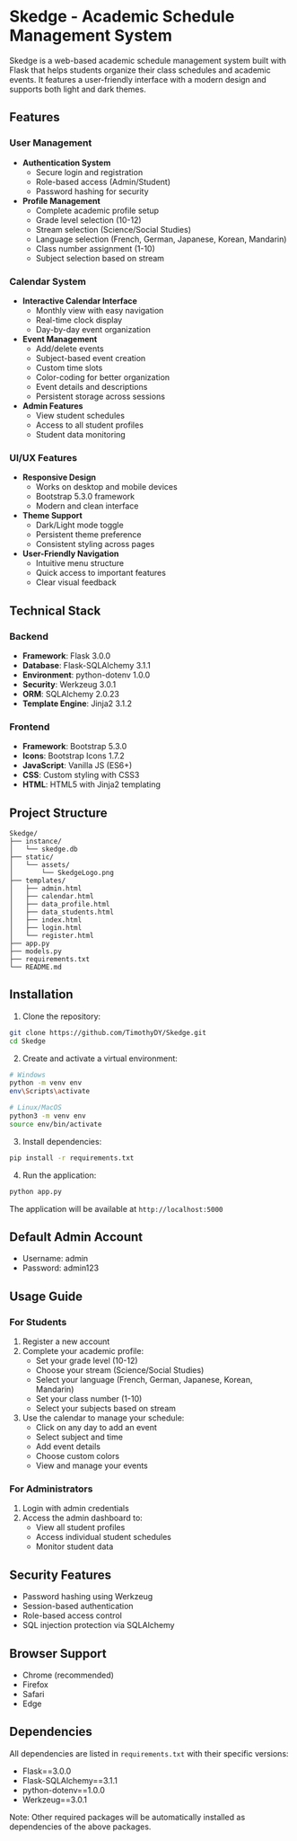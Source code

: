 # Skedge - Academic Schedule Management System

Skedge is a web-based academic schedule management system built with Flask that helps students organize their class schedules and academic events. It features a user-friendly interface with a modern design and supports both light and dark themes.

## Features

### User Management
- **Authentication System**
  - Secure login and registration
  - Role-based access (Admin/Student)
  - Password hashing for security
- **Profile Management**
  - Complete academic profile setup
  - Grade level selection (10-12)
  - Stream selection (Science/Social Studies)
  - Language selection (French, German, Japanese, Korean, Mandarin)
  - Class number assignment (1-10)
  - Subject selection based on stream

### Calendar System
- **Interactive Calendar Interface**
  - Monthly view with easy navigation
  - Real-time clock display
  - Day-by-day event organization
- **Event Management**
  - Add/delete events
  - Subject-based event creation
  - Custom time slots
  - Color-coding for better organization
  - Event details and descriptions
  - Persistent storage across sessions
- **Admin Features**
  - View student schedules
  - Access to all student profiles
  - Student data monitoring

### UI/UX Features
- **Responsive Design**
  - Works on desktop and mobile devices
  - Bootstrap 5.3.0 framework
  - Modern and clean interface
- **Theme Support**
  - Dark/Light mode toggle
  - Persistent theme preference
  - Consistent styling across pages
- **User-Friendly Navigation**
  - Intuitive menu structure
  - Quick access to important features
  - Clear visual feedback

## Technical Stack

### Backend
- **Framework**: Flask 3.0.0
- **Database**: Flask-SQLAlchemy 3.1.1
- **Environment**: python-dotenv 1.0.0
- **Security**: Werkzeug 3.0.1
- **ORM**: SQLAlchemy 2.0.23
- **Template Engine**: Jinja2 3.1.2

### Frontend
- **Framework**: Bootstrap 5.3.0
- **Icons**: Bootstrap Icons 1.7.2
- **JavaScript**: Vanilla JS (ES6+)
- **CSS**: Custom styling with CSS3
- **HTML**: HTML5 with Jinja2 templating

## Project Structure
```
Skedge/
├── instance/
│   └── skedge.db
├── static/
│   └── assets/
│       └── SkedgeLogo.png
├── templates/
│   ├── admin.html
│   ├── calendar.html
│   ├── data_profile.html
│   ├── data_students.html
│   ├── index.html
│   ├── login.html
│   └── register.html
├── app.py
├── models.py
├── requirements.txt
└── README.md
```

## Installation

1. Clone the repository:
```bash
git clone https://github.com/TimothyDY/Skedge.git
cd Skedge
```

2. Create and activate a virtual environment:
```bash
# Windows
python -m venv env
env\Scripts\activate

# Linux/MacOS
python3 -m venv env
source env/bin/activate
```

3. Install dependencies:
```bash
pip install -r requirements.txt
```

4. Run the application:
```bash
python app.py
```

The application will be available at `http://localhost:5000`

## Default Admin Account
- Username: admin
- Password: admin123

## Usage Guide

### For Students
1. Register a new account
2. Complete your academic profile:
   - Set your grade level (10-12)
   - Choose your stream (Science/Social Studies)
   - Select your language (French, German, Japanese, Korean, Mandarin)
   - Set your class number (1-10)
   - Select your subjects based on stream
3. Use the calendar to manage your schedule:
   - Click on any day to add an event
   - Select subject and time
   - Add event details
   - Choose custom colors
   - View and manage your events

### For Administrators
1. Login with admin credentials
2. Access the admin dashboard to:
   - View all student profiles
   - Access individual student schedules
   - Monitor student data

## Security Features
- Password hashing using Werkzeug
- Session-based authentication
- Role-based access control
- SQL injection protection via SQLAlchemy

## Browser Support
- Chrome (recommended)
- Firefox
- Safari
- Edge

## Dependencies
All dependencies are listed in `requirements.txt` with their specific versions:
- Flask==3.0.0
- Flask-SQLAlchemy==3.1.1
- python-dotenv==1.0.0
- Werkzeug==3.0.1

Note: Other required packages will be automatically installed as dependencies of the above packages.